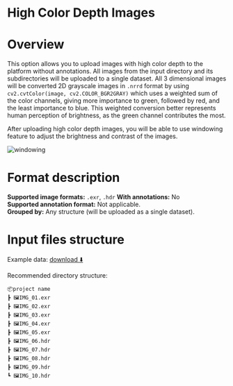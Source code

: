 # High Color Depth Images
# Overview

This option allows you to upload images with high color depth to the platform without annotations. All images from the input directory and its subdirectories will be uploaded to a single dataset. All 3 dimensional images will be converted 2D grayscale images in `.nrrd` format by using `cv2.cvtColor(image, cv2.COLOR_BGR2GRAY)` which uses a weighted sum of the color channels, giving more importance to green, followed by red, and the least importance to blue. This weighted conversion better represents human perception of brightness, as the green channel contributes the most.

After uploading high color depth images, you will be able to use windowing feature to adjust the brightness and contrast of the images.

![windowing](https://github.com/user-attachments/assets/658b2f43-fede-4ff5-a62e-acff392f4fb5)

# Format description

**Supported image formats:** `.exr`, `.hdr`
**With annotations:** No<br>
**Supported annotation format:** Not applicable.<br>
**Grouped by:** Any structure (will be uploaded as a single dataset).<br>

# Input files structure

Example data: [download ⬇️](https://github.com/user-attachments/files/17310984/high-color-depth-sample.zip)<br>

Recommended directory structure:

```text
📦project name
┣ 🖼️IMG_01.exr
┣ 🖼️IMG_02.exr
┣ 🖼️IMG_03.exr
┣ 🖼️IMG_04.exr
┣ 🖼️IMG_05.exr
┣ 🖼️IMG_06.hdr
┣ 🖼️IMG_07.hdr
┣ 🖼️IMG_08.hdr
┣ 🖼️IMG_09.hdr
┗ 🖼️IMG_10.hdr
```
